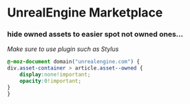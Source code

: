 # UnrealEngine Marketplace
### hide owned assets to easier spot not owned ones...
  
_Make sure to use plugin such as Stylus_
```css
@-moz-document domain("unrealengine.com") {
div.asset-container > article.asset--owned {
    display:none!important;
    opacity:0!important;
}
}
```
